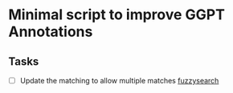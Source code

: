 # Minimal script to improve GGPT Annotations
## Tasks
- [ ] Update the matching to allow multiple matches [fuzzysearch](https://github.com/taleinat/fuzzysearch)
